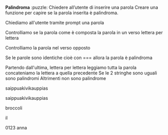**Palindroma**  :puzzle:
Chiedere all’utente di inserire una parola
Creare una funzione per capire se la parola inserita è palindroma.

Chiediamo all'utente tramite prompt una parola

Controlliamo se la parola come è composta la parola in un verso lettera per lettera

Controlliamo la parola nel verso opposto

Se le parole sono identiche cioè con === allora la parola è palindroma

Partendo dall'ultima, lettera per lettera leggiamo tutta la parola
    concateniamo la lettera a quella precedente
Se le 2 stringhe sono uguali
    sono palindromi
Altrimenti
    non sono palindrome



saippuakivikauppias

saippuakivikauppias

broccoli

il

0123
anna
